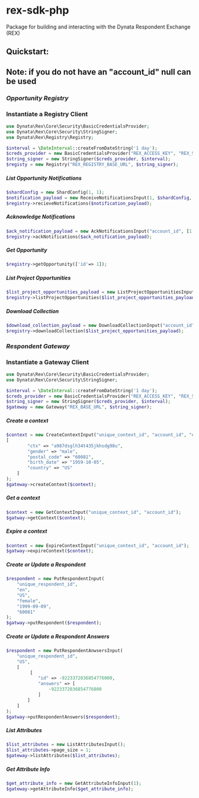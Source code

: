 # rex-sdk-php

Package for building and interacting with the Dynata Respondent Exchange (REX)

## Quickstart:

## Note: if you do not have an "account_id" null can be used

### _**Opportunity Registry**_

### Instantiate a Registry Client
```php
use Dynata\Rex\Core\Security\BasicCredentialsProvider;
use Dynata\Rex\Core\Security\StringSigner;
use Dynata\Rex\Registry\Registry;

$interval = \DateInterval::createFromDateString('1 day');
$creds_provider = new BasicCredentialsProvider("REX_ACCESS_KEY", "REX_SECRET_KEY");
$string_signer = new StringSigner($creds_provider, $interval);
$registy = new Registry("REX_REGISTRY_BASE_URL", $string_signer);
```

##### List Opportunity Notifications

```php
$shardConfig = new ShardConfig(1, 1);
$notification_payload = new ReceiveNotificationsInput(1, $shardConfig, "account_id");
$registry->recieveNotifications($notification_payload);
```


##### Acknowledge Notifications

```php
$ack_notification_payload = new AckNotificationsInput("account_id", [1, 2 , 3]);
$registry->ackNotifications($ack_notification_payload);
```

##### Get Opportunity

```php
$registry->getOpportunity(['id'=> 1]);
```

##### List Project Opportunities

```php
$list_project_opportunities_payload = new ListProjectOpportunitiesInput("account_id", 1);
$registry->listProjectOpportunities($list_project_opportunities_payload);
```

##### Download Collection

```php
$download_collection_payload = new DownloadCollectionInput("account_id", 1);
$registry->downloadCollection($list_project_opportunities_payload);
```

### _**Respondent Gateway**_

### Instantiate a Gateway Client

```php
use Dynata\Rex\Core\Security\BasicCredentialsProvider;
use Dynata\Rex\Core\Security\StringSigner;

$interval = \DateInterval::createFromDateString('1 day');
$creds_provider = new BasicCredentialsProvider("REX_ACCESS_KEY", "REX_SECRET_KEY");
$string_signer = new StringSigner($creds_provider, $interval);
$gateway = new Gateway("REX_BASE_URL", $string_signer);

```

##### Create a context

```php
$context = new CreateContextInput("unique_context_id", "account_id", "expiration",
[
        "ctx" => "a987dsglh34t435jkhsdg98u",
        "gender" => "male",
        "postal_code" => "60081",
        "birth_date" => "1959-10-05",
        "country" => "US"
    ]
);
$gateway->createContext($context);
```

##### Get a context

```php
$context = new GetContextInput("unique_context_id", "account_id");
$gatway->getContext($context);
```

##### Expire a context

```php
$context = new ExpireContextInput("unique_context_id", "account_id");
$gatway->expireContext($context);
```

##### Create or Update a Respondent

```php
$respondent = new PutRespondentInput(
    "unique_respondent_id",
    "en",
    "US",
    "female",
    "1999-09-09",
    "60081"
);
$gatway->putRespondent($respondent);
```

##### Create or Update a Respondent Answers

```php
$respondent = new PutRespondentAnwsersInput(
    "unique_respondent_id",
    "US",
    [
         [
            "id" => -9223372036854776000,
            "answers" => [
                -9223372036854776000
            ]
        ]
    ]
);
$gatway->putRespondentAnswers($respondent);
```

##### List Attributes

```php
$list_attributes = new ListAttributesInput();
$list_attributes->page_size = 1;
$gateway->listAttributes($list_attributes);
```

##### Get Attribute Info

```php
$get_attribute_info = new GetAttributeInfoInput(1);
$gateway->getAttributeInfo($get_attribute_info);
```
